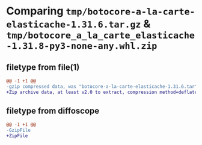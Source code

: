 # Comparing `tmp/botocore-a-la-carte-elasticache-1.31.6.tar.gz` & `tmp/botocore_a_la_carte_elasticache-1.31.8-py3-none-any.whl.zip`

## filetype from file(1)

```diff
@@ -1 +1 @@
-gzip compressed data, was "botocore-a-la-carte-elasticache-1.31.6.tar", last modified: Thu Jul 20 01:20:20 2023, max compression
+Zip archive data, at least v2.0 to extract, compression method=deflate
```

## filetype from diffoscope

```diff
@@ -1 +1 @@
-GzipFile
+ZipFile
```

